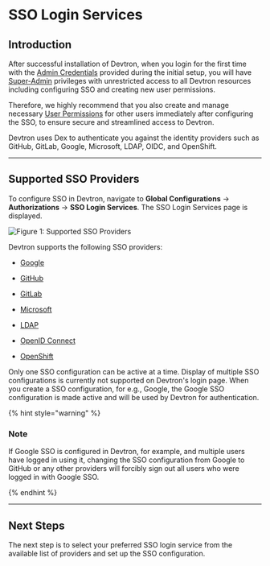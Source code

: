 # SSO Login Services

## Introduction

After successful installation of Devtron, when you login for the first time with the [Admin Credentials](../../setup/install/devtron-oss.md#step-4-log-in-to-devtron) provided during the initial setup, you will have [Super-Admin](user-access.md) privileges with unrestricted access to all Devtron resources including configuring SSO and creating new user permissions.

Therefore, we highly recommend that you also create and manage necessary [User Permissions](user-access.md) for other users immediately after configuring the SSO, to ensure secure and streamlined access to Devtron. 

Devtron uses Dex to authenticate you against the identity providers such as GitHub, GitLab, Google, Microsoft, LDAP, OIDC, and OpenShift.

---

## Supported SSO Providers

To configure SSO in Devtron, navigate to **Global Configurations** → **Authorizations** → **SSO Login Services**. The SSO Login Services page is displayed.

![Figure 1: Supported SSO Providers](https://devtron-public-asset.s3.us-east-2.amazonaws.com/images/global-configurations/sso-login-service/sso-login-home.jpg)

Devtron supports the following SSO providers:

* [Google](./authorization/sso/google.md)

* [GitHub](./authorization/sso/github.md)

* [GitLab](./authorization/sso/gitlab.md)

* [Microsoft](./authorization/sso/microsoft.md)

* [LDAP](./authorization/sso/ldap.md)

* [OpenID Connect](./authorization/sso/oidc.md)

* [OpenShift](./authorization/sso/openshift.md)

Only one SSO configuration can be active at a time. Display of multiple SSO configurations is currently not supported on Devtron's login page. When you create a SSO configuration, for e.g., Google, the Google SSO configuration is made active and will be used by Devtron for authentication.  

{% hint style="warning" %}

### Note

If Google SSO is configured in Devtron, for example, and multiple users have logged in using it, changing the SSO configuration from Google to GitHub or any other providers will forcibly sign out all users who were logged in with Google SSO.

{% endhint %}

---

## Next Steps

The next step is to select your preferred SSO login service from the available list of providers and set up the SSO configuration. 